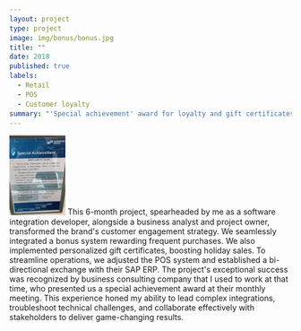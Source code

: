 ```yaml
---
layout: project
type: project
image: img/bonus/bonus.jpg
title: ""
date: 2018
published: true
labels:
  - Retail
  - POS
  - Customer loyalty
summary: "'Special achievement' award for loyalty and gift certificates integration project in a retail network."
---
```


<img width="100px" class="rounded float-start pe-4" src="../img/bonus/special-achievement.jpg">
This 6-month project, spearheaded by me as a software integration developer, alongside a business analyst and project owner, transformed the brand's customer engagement strategy. We seamlessly integrated a bonus system rewarding frequent purchases. We also implemented personalized gift certificates, boosting holiday sales. To streamline operations, we adjusted the POS system and established a bi-directional exchange with their SAP ERP. The project's exceptional success was recognized by business consulting company that I used to work at that time, who presented us a special achievement award at their monthly meeting. This experience honed my ability to lead complex integrations, troubleshoot technical challenges, and collaborate effectively with stakeholders to deliver game-changing results.
